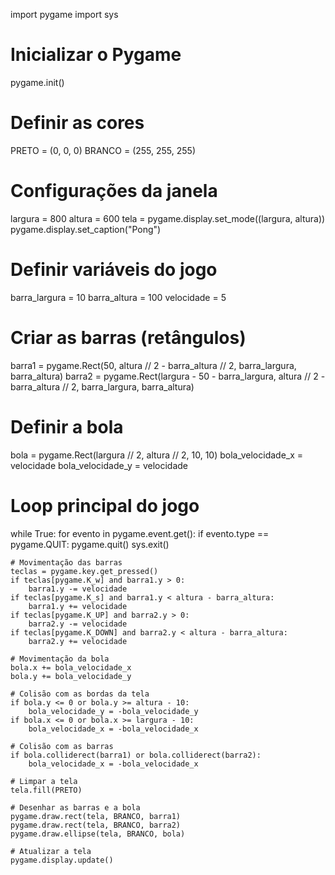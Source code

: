 import pygame
import sys

# Inicializar o Pygame
pygame.init()

# Definir as cores
PRETO = (0, 0, 0)
BRANCO = (255, 255, 255)

# Configurações da janela
largura = 800
altura = 600
tela = pygame.display.set_mode((largura, altura))
pygame.display.set_caption("Pong")

# Definir variáveis do jogo
barra_largura = 10
barra_altura = 100
velocidade = 5

# Criar as barras (retângulos)
barra1 = pygame.Rect(50, altura // 2 - barra_altura // 2, barra_largura, barra_altura)
barra2 = pygame.Rect(largura - 50 - barra_largura, altura // 2 - barra_altura // 2, barra_largura, barra_altura)

# Definir a bola
bola = pygame.Rect(largura // 2, altura // 2, 10, 10)
bola_velocidade_x = velocidade
bola_velocidade_y = velocidade

# Loop principal do jogo
while True:
    for evento in pygame.event.get():
        if evento.type == pygame.QUIT:
            pygame.quit()
            sys.exit()

    # Movimentação das barras
    teclas = pygame.key.get_pressed()
    if teclas[pygame.K_w] and barra1.y > 0:
        barra1.y -= velocidade
    if teclas[pygame.K_s] and barra1.y < altura - barra_altura:
        barra1.y += velocidade
    if teclas[pygame.K_UP] and barra2.y > 0:
        barra2.y -= velocidade
    if teclas[pygame.K_DOWN] and barra2.y < altura - barra_altura:
        barra2.y += velocidade

    # Movimentação da bola
    bola.x += bola_velocidade_x
    bola.y += bola_velocidade_y

    # Colisão com as bordas da tela
    if bola.y <= 0 or bola.y >= altura - 10:
        bola_velocidade_y = -bola_velocidade_y
    if bola.x <= 0 or bola.x >= largura - 10:
        bola_velocidade_x = -bola_velocidade_x

    # Colisão com as barras
    if bola.colliderect(barra1) or bola.colliderect(barra2):
        bola_velocidade_x = -bola_velocidade_x

    # Limpar a tela
    tela.fill(PRETO)

    # Desenhar as barras e a bola
    pygame.draw.rect(tela, BRANCO, barra1)
    pygame.draw.rect(tela, BRANCO, barra2)
    pygame.draw.ellipse(tela, BRANCO, bola)

    # Atualizar a tela
    pygame.display.update()
